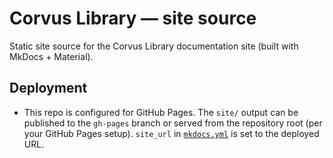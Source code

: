 # Corvus Library — site source

Static site source for the Corvus Library documentation site (built with MkDocs + Material).

## Deployment

- This repo is configured for GitHub Pages. The `site/` output can be published to the `gh-pages` branch or served from the repository root (per your GitHub Pages setup). `site_url` in [`mkdocs.yml`](mkdocs.yml) is set to the deployed URL.
